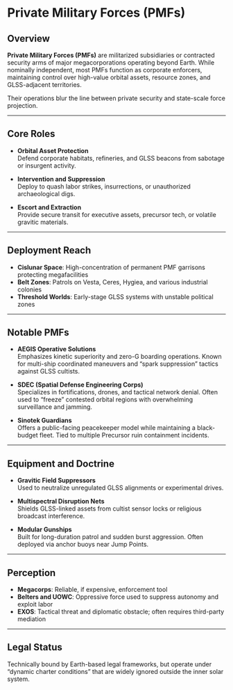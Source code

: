 # Private Military Forces (PMFs)

## Overview

**Private Military Forces (PMFs)** are militarized subsidiaries or contracted security arms of major megacorporations operating beyond Earth. While nominally independent, most PMFs function as corporate enforcers, maintaining control over high-value orbital assets, resource zones, and GLSS-adjacent territories.

Their operations blur the line between private security and state-scale force projection.

---

## Core Roles

- **Orbital Asset Protection**  
  Defend corporate habitats, refineries, and GLSS beacons from sabotage or insurgent activity.

- **Intervention and Suppression**  
  Deploy to quash labor strikes, insurrections, or unauthorized archaeological digs.

- **Escort and Extraction**  
  Provide secure transit for executive assets, precursor tech, or volatile gravitic materials.

---

## Deployment Reach

- **Cislunar Space**: High-concentration of permanent PMF garrisons protecting megafacilities
- **Belt Zones**: Patrols on Vesta, Ceres, Hygiea, and various industrial colonies
- **Threshold Worlds**: Early-stage GLSS systems with unstable political zones

---

## Notable PMFs

- **AEGIS Operative Solutions**  
  Emphasizes kinetic superiority and zero-G boarding operations. Known for multi-ship coordinated maneuvers and “spark suppression” tactics against GLSS cultists.

- **SDEC (Spatial Defense Engineering Corps)**  
  Specializes in fortifications, drones, and tactical network denial. Often used to “freeze” contested orbital regions with overwhelming surveillance and jamming.

- **Sinotek Guardians**  
  Offers a public-facing peacekeeper model while maintaining a black-budget fleet. Tied to multiple Precursor ruin containment incidents.

---

## Equipment and Doctrine

- **Gravitic Field Suppressors**  
  Used to neutralize unregulated GLSS alignments or experimental drives.

- **Multispectral Disruption Nets**  
  Shields GLSS-linked assets from cultist sensor locks or religious broadcast interference.

- **Modular Gunships**  
  Built for long-duration patrol and sudden burst aggression. Often deployed via anchor buoys near Jump Points.

---

## Perception

- **Megacorps**: Reliable, if expensive, enforcement tool
- **Belters and UOWC**: Oppressive force used to suppress autonomy and exploit labor
- **EXOS**: Tactical threat and diplomatic obstacle; often requires third-party mediation

---

## Legal Status

Technically bound by Earth-based legal frameworks, but operate under “dynamic charter conditions” that are widely ignored outside the inner solar system.

